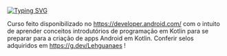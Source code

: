 [![Typing SVG](https://readme-typing-svg.herokuapp.com/?color=777BB4&size=35&center=true&vCenter=true&width=1000&lines=Indrodução+a+programação+Kotlin;Primeiros+exercícios+feitos!;Perfil+no+Google+for+Developers:;https://g.dev/Lehguanaes;Be+Welcome!+:%29)](https://git.io/typing-svg)

Curso feito disponibilizado no https://developer.android.com/ com o intuito de aprender conceitos introdutórios de programação em Kotlin para se preparar para a criação de apps Android em Kotlin.
Conferir selos adquiridos em https://g.dev/Lehguanaes !
